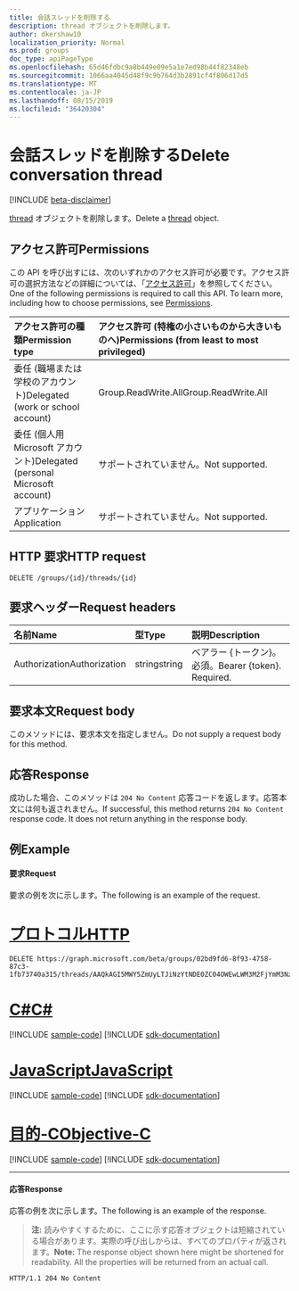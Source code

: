 ```yaml
---
title: 会話スレッドを削除する
description: thread オブジェクトを削除します。
author: dkershaw10
localization_priority: Normal
ms.prod: groups
doc_type: apiPageType
ms.openlocfilehash: 65d46fdbc9a8b449e09e5a1e7ed98b44f82348eb
ms.sourcegitcommit: 1066aa4045d48f9c9b764d3b2891cf4f806d17d5
ms.translationtype: MT
ms.contentlocale: ja-JP
ms.lasthandoff: 08/15/2019
ms.locfileid: "36420304"
---
```

# <a name="delete-conversation-thread"></a><span data-ttu-id="08341-103">会話スレッドを削除する</span><span class="sxs-lookup"><span data-stu-id="08341-103">Delete conversation thread</span></span>

[!INCLUDE [beta-disclaimer](../../includes/beta-disclaimer.md)]

<span data-ttu-id="08341-104">[thread](../resources/conversationthread.md) オブジェクトを削除します。</span><span class="sxs-lookup"><span data-stu-id="08341-104">Delete a [thread](../resources/conversationthread.md) object.</span></span>

## <a name="permissions"></a><span data-ttu-id="08341-105">アクセス許可</span><span class="sxs-lookup"><span data-stu-id="08341-105">Permissions</span></span>
<span data-ttu-id="08341-p101">この API を呼び出すには、次のいずれかのアクセス許可が必要です。アクセス許可の選択方法などの詳細については、「[アクセス許可](/graph/permissions-reference)」を参照してください。</span><span class="sxs-lookup"><span data-stu-id="08341-p101">One of the following permissions is required to call this API. To learn more, including how to choose permissions, see [Permissions](/graph/permissions-reference).</span></span>

|<span data-ttu-id="08341-108">アクセス許可の種類</span><span class="sxs-lookup"><span data-stu-id="08341-108">Permission type</span></span>      | <span data-ttu-id="08341-109">アクセス許可 (特権の小さいものから大きいものへ)</span><span class="sxs-lookup"><span data-stu-id="08341-109">Permissions (from least to most privileged)</span></span>              |
|:--------------------|:---------------------------------------------------------|
|<span data-ttu-id="08341-110">委任 (職場または学校のアカウント)</span><span class="sxs-lookup"><span data-stu-id="08341-110">Delegated (work or school account)</span></span> | <span data-ttu-id="08341-111">Group.ReadWrite.All</span><span class="sxs-lookup"><span data-stu-id="08341-111">Group.ReadWrite.All</span></span>    |
|<span data-ttu-id="08341-112">委任 (個人用 Microsoft アカウント)</span><span class="sxs-lookup"><span data-stu-id="08341-112">Delegated (personal Microsoft account)</span></span> | <span data-ttu-id="08341-113">サポートされていません。</span><span class="sxs-lookup"><span data-stu-id="08341-113">Not supported.</span></span>    |
|<span data-ttu-id="08341-114">アプリケーション</span><span class="sxs-lookup"><span data-stu-id="08341-114">Application</span></span> | <span data-ttu-id="08341-115">サポートされていません。</span><span class="sxs-lookup"><span data-stu-id="08341-115">Not supported.</span></span> |

## <a name="http-request"></a><span data-ttu-id="08341-116">HTTP 要求</span><span class="sxs-lookup"><span data-stu-id="08341-116">HTTP request</span></span>
<!-- { "blockType": "ignored" } -->
```http
DELETE /groups/{id}/threads/{id}
```

## <a name="request-headers"></a><span data-ttu-id="08341-117">要求ヘッダー</span><span class="sxs-lookup"><span data-stu-id="08341-117">Request headers</span></span>
| <span data-ttu-id="08341-118">名前</span><span class="sxs-lookup"><span data-stu-id="08341-118">Name</span></span>       | <span data-ttu-id="08341-119">型</span><span class="sxs-lookup"><span data-stu-id="08341-119">Type</span></span> | <span data-ttu-id="08341-120">説明</span><span class="sxs-lookup"><span data-stu-id="08341-120">Description</span></span>|
|:---------------|:--------|:----------|
| <span data-ttu-id="08341-121">Authorization</span><span class="sxs-lookup"><span data-stu-id="08341-121">Authorization</span></span>  | <span data-ttu-id="08341-122">string</span><span class="sxs-lookup"><span data-stu-id="08341-122">string</span></span>  | <span data-ttu-id="08341-p102">ベアラー {トークン}。必須。</span><span class="sxs-lookup"><span data-stu-id="08341-p102">Bearer {token}. Required.</span></span> |

## <a name="request-body"></a><span data-ttu-id="08341-125">要求本文</span><span class="sxs-lookup"><span data-stu-id="08341-125">Request body</span></span>
<span data-ttu-id="08341-126">このメソッドには、要求本文を指定しません。</span><span class="sxs-lookup"><span data-stu-id="08341-126">Do not supply a request body for this method.</span></span>

## <a name="response"></a><span data-ttu-id="08341-127">応答</span><span class="sxs-lookup"><span data-stu-id="08341-127">Response</span></span>
<span data-ttu-id="08341-p103">成功した場合、このメソッドは `204 No Content` 応答コードを返します。応答本文には何も返されません。</span><span class="sxs-lookup"><span data-stu-id="08341-p103">If successful, this method returns `204 No Content` response code. It does not return anything in the response body.</span></span>

## <a name="example"></a><span data-ttu-id="08341-130">例</span><span class="sxs-lookup"><span data-stu-id="08341-130">Example</span></span>
#### <a name="request"></a><span data-ttu-id="08341-131">要求</span><span class="sxs-lookup"><span data-stu-id="08341-131">Request</span></span>
<span data-ttu-id="08341-132">要求の例を次に示します。</span><span class="sxs-lookup"><span data-stu-id="08341-132">The following is an example of the request.</span></span>

# <a name="httptabhttp"></a>[<span data-ttu-id="08341-133">プロトコル</span><span class="sxs-lookup"><span data-stu-id="08341-133">HTTP</span></span>](#tab/http)
<!-- {
  "blockType": "request",
  "name": "delete_group_thread"
}-->
```http
DELETE https://graph.microsoft.com/beta/groups/02bd9fd6-8f93-4758-87c3-1fb73740a315/threads/AAQkAGI5MWY5ZmUyLTJiNzYtNDE0ZC04OWEwLWM3M2FjYmM3NzNlZgMkABAAG5c7eC4NYEynIoXsuxXB9RAAG5c7eC4NYEynIoXsuxXB9Q==
```
# <a name="ctabcsharp"></a>[<span data-ttu-id="08341-134">C#</span><span class="sxs-lookup"><span data-stu-id="08341-134">C#</span></span>](#tab/csharp)
[!INCLUDE [sample-code](../includes/snippets/csharp/delete-group-thread-csharp-snippets.md)]
[!INCLUDE [sdk-documentation](../includes/snippets/snippets-sdk-documentation-link.md)]

# <a name="javascripttabjavascript"></a>[<span data-ttu-id="08341-135">JavaScript</span><span class="sxs-lookup"><span data-stu-id="08341-135">JavaScript</span></span>](#tab/javascript)
[!INCLUDE [sample-code](../includes/snippets/javascript/delete-group-thread-javascript-snippets.md)]
[!INCLUDE [sdk-documentation](../includes/snippets/snippets-sdk-documentation-link.md)]

# <a name="objective-ctabobjc"></a>[<span data-ttu-id="08341-136">目的-C</span><span class="sxs-lookup"><span data-stu-id="08341-136">Objective-C</span></span>](#tab/objc)
[!INCLUDE [sample-code](../includes/snippets/objc/delete-group-thread-objc-snippets.md)]
[!INCLUDE [sdk-documentation](../includes/snippets/snippets-sdk-documentation-link.md)]

---


#### <a name="response"></a><span data-ttu-id="08341-137">応答</span><span class="sxs-lookup"><span data-stu-id="08341-137">Response</span></span>
<span data-ttu-id="08341-138">応答の例を次に示します。</span><span class="sxs-lookup"><span data-stu-id="08341-138">The following is an example of the response.</span></span> 
><span data-ttu-id="08341-p104">**注:** 読みやすくするために、ここに示す応答オブジェクトは短縮されている場合があります。実際の呼び出しからは、すべてのプロパティが返されます。</span><span class="sxs-lookup"><span data-stu-id="08341-p104">**Note:** The response object shown here might be shortened for readability. All the properties will be returned from an actual call.</span></span>
<!-- {
  "blockType": "response",
  "truncated": true
} -->
```http
HTTP/1.1 204 No Content
```

<!-- uuid: 8fcb5dbc-d5aa-4681-8e31-b001d5168d79
2015-10-25 14:57:30 UTC -->
<!--
{
  "type": "#page.annotation",
  "description": "Delete conversation thread",
  "keywords": "",
  "section": "documentation",
  "tocPath": "",
  "suppressions": [
  ]
}
-->
